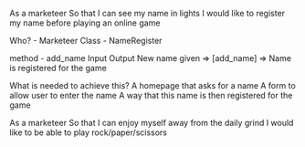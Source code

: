 As a marketeer
So that I can see my name in lights
I would like to register my name before playing an online game

Who? - Marketeer
Class - NameRegister

method - add_name
Input                           Output
New name given => [add_name] => Name is registered for the game

What is needed to achieve this?
A homepage that asks for a name
A form to allow user to enter the name
A way that this name is then registered for the game




As a marketeer
So that I can enjoy myself away from the daily grind
I would like to be able to play rock/paper/scissors

